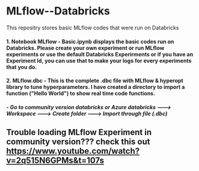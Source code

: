 # MLflow--Databricks
This repositry stores basic MLflow codes that were run on Databricks

#### 1. Notebook MLflow - Basic.ipynb displays the basic codes run on Databricks. Please create your own experiment or run MLflow experiments or use the default Databricks Experirments or if you have an Experiment Id, you can use that to make your logs for every experiments that you do.

#### 2. MLflow.dbc - This is the complete .dbc file with MLflow & hyperopt library to tune hyperparameters. I have created a directory to import a function ("Hello World") to show real time code functions.
  ##### - Go to community version databricks or Azure databricks ---> Workspace ---> Create folder ---> Import through file (.dbc)


## Trouble loading MLflow Experiment in community version??? check this out https://www.youtube.com/watch?v=2q515N6GPMs&t=107s

